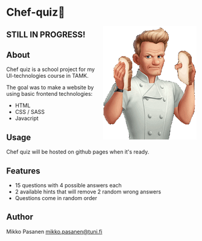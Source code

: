 # Chef-quiz🍳
<img align="right" alt="gordon" src="./pics/gordon.gif">

## STILL IN PROGRESS!

## About
Chef quiz is a school project for my UI-technologies course in TAMK.

The goal was to make a website by using basic frontend technologies:
- HTML
- CSS / SASS
- Javacript

## Usage

Chef quiz will be hosted on github pages when it's ready.

## Features
- 15 questions with 4 possible answers each
- 2 available hints that will remove 2 random wrong answers
- Questions come in random order


## Author

Mikko Pasanen <mikko.pasanen@tuni.fi>
